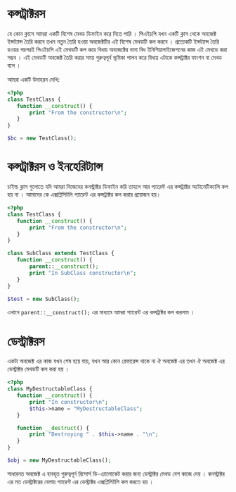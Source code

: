 # কন্সট্রাক্টরস

যে কোন ক্লাসে আমরা একটি বিশেষ মেথড ডিফাইন করে দিতে পারি । পিএইচপি যখন একটি ক্লাস থেকে অবজেক্ট ইন্সট্যান্স তৈরি করবে তখন নতুন তৈরি হওয়া অবজেক্টটির এই বিশেষ মেথডটি কল করবে । প্রত্যেকটি ইন্সট্যান্স তৈরি হওয়র পরপরই পিএইচপি এই মেথডটি কল করে বিধায় অবজেক্টের নানা বিধ ইনিশিয়ালাইজেশনের কাজ এই মেথডে করা সম্ভব । এই মেথডটি অবজেক্ট তৈরি করার সময় গুরুত্বপূর্ন ভূমিকা পালন করে বিধায় এটাকে কন্সট্রাক্টর ফাংশন বা মেথড বলে । 

আমরা একটি উদাহরন দেখি:

```php
<?php
class TestClass {
   function __construct() {
       print "From the constructor\n";
   }
}

$bc = new TestClass();
```

# কন্সট্রাক্টরস ও ইনহেরিট্যান্স 

চাইল্ড ক্লাস গুলোতে যদি আমরা নিজেদের কনস্ট্রাক্টর ডিফাইন করি তাহলে আর প্যারেন্ট এর কন্সট্রাক্টর অটোমেটিক্যালি কল হয় না । আমাদের কে এক্সপ্লিসিটলি প্যারেন্ট এর কন্সট্রাক্টর কল করার প্রয়োজন হয়। 

```php
<?php
class TestClass {
   function __construct() {
       print "From the constructor\n";
   }
}

class SubClass extends TestClass {
   function __construct() {
       parent::__construct();
       print "In SubClass constructor\n";
   }
}

$test = new SubClass();
```

এখানে `parent::__construct();` এর মাধ্যমে আমরা প্যারেন্ট এর কন্সট্রাক্টর কল করলাম । 

# ডেস্ট্রাক্টরস 

একটা অবজেক্ট এর কাজ যখন শেষ হয়ে যায়, যখন আর কোন রেফারেন্স থাকে না ঐ অবজেক্ট এর তখন ঐ অবজেক্ট এর ডেস্ট্রাক্টর মেথডটি কল করা হয় । 

```php
<?php
class MyDestructableClass {
   function __construct() {
       print "In constructor\n";
       $this->name = "MyDestructableClass";
   }

   function __destruct() {
       print "Destroying " . $this->name . "\n";
   }
}

$obj = new MyDestructableClass();
```

সাধারনত অবজেক্ট এ ব্যবহৃত গুরুত্বপূর্ন রিসোর্স ডি-এ্যালোকেট করার জন্য ডেস্ট্রাক্টর মেথড বেশ কাজে দেয় । কনস্ট্রাক্টর এর মত ডেস্ট্রাক্টরের বেলায় প্যারেন্ট এর ডেস্ট্রাক্টর এক্সপ্লিসিটলি কল করতে হয় । 